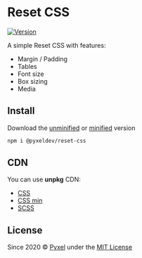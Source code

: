 # Reset CSS

[![Version](https://img.shields.io/github/release/pyxel-dev/reset-css.svg)](https://github.com/pyxel-dev/reset-css/releases)

A simple Reset CSS with features:

* Margin / Padding
* Tables
* Font size
* Box sizing
* Media

## Install

Download the [unminified](https://raw.githubusercontent.com/pyxel-dev/reset-css/master/reset.css) or [minified](https://raw.githubusercontent.com/pyxel-dev/reset-css/master/reset.min.css) version

```sh
npm i @pyxeldev/reset-css
```

## CDN

You can use **unpkg** CDN:

* [CSS](https://unpkg.com/@pyxeldev/reset-css/reset.css)
* [CSS min](https://unpkg.com/@pyxeldev/reset-css/reset.min.css)
* [SCSS](https://unpkg.com/@pyxeldev/reset-css/reset.scss)

## License

Since 2020 &copy; [Pyxel](https://pyxel.dev) under the [MIT License](https://github.com/pyxel-dev/reset-css/blob/master/licence.md)
